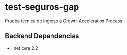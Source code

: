 # test-seguros-gap
Prueba tecnica de ingreso a Growth Acceleration Process

## Backend Dependencias
* .net core 2.2
